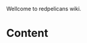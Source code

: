 <!-- TITLE: Home -->
<!-- SUBTITLE: A quick summary of Home -->

Wellcome to redpelicans wiki.

# Content


